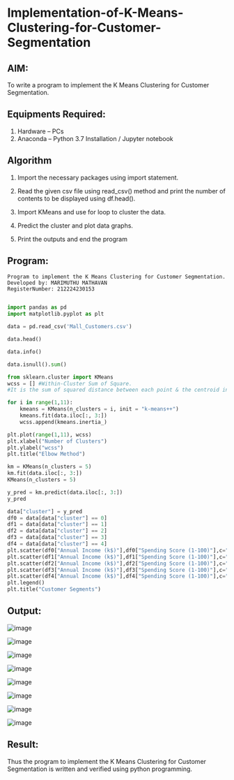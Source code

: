 # Implementation-of-K-Means-Clustering-for-Customer-Segmentation

## AIM:
To write a program to implement the K Means Clustering for Customer Segmentation.

## Equipments Required:
1. Hardware – PCs
2. Anaconda – Python 3.7 Installation / Jupyter notebook

## Algorithm
1. Import the necessary packages using import statement.

2. Read the given csv file using read_csv() method and print the number of contents to be displayed using df.head().

3. Import KMeans and use for loop to cluster the data.

4. Predict the cluster and plot data graphs.

5. Print the outputs and end the program

## Program:
```
Program to implement the K Means Clustering for Customer Segmentation.
Developed by: MARIMUTHU MATHAVAN
RegisterNumber: 212224230153
```
``` python

import pandas as pd
import matplotlib.pyplot as plt

data = pd.read_csv('Mall_Customers.csv')

data.head()

data.info()

data.isnull().sum()

from sklearn.cluster import KMeans
wcss = [] #Within-Cluster Sum of Square.
#It is the sum of squared distance between each point & the centroid in a cluster

for i in range(1,11):
    kmeans = KMeans(n_clusters = i, init = "k-means++")
    kmeans.fit(data.iloc[:, 3:])
    wcss.append(kmeans.inertia_)

plt.plot(range(1,11), wcss)
plt.xlabel("Number of Clusters")
plt.ylabel("wcss")
plt.title("Elbow Method")

km = KMeans(n_clusters = 5)
km.fit(data.iloc[:, 3:])
KMeans(n_clusters = 5)

y_pred = km.predict(data.iloc[:, 3:])
y_pred

data["cluster"] = y_pred
df0 = data[data["cluster"] == 0]
df1 = data[data["cluster"] == 1]
df2 = data[data["cluster"] == 2]
df3 = data[data["cluster"] == 3]
df4 = data[data["cluster"] == 4]
plt.scatter(df0["Annual Income (k$)"],df0["Spending Score (1-100)"],c="red",label="cluster0")
plt.scatter(df1["Annual Income (k$)"],df1["Spending Score (1-100)"],c="black",label="cluster1")
plt.scatter(df2["Annual Income (k$)"],df2["Spending Score (1-100)"],c="blue",label="cluster2")
plt.scatter(df3["Annual Income (k$)"],df3["Spending Score (1-100)"],c="green",label="cluster3")
plt.scatter(df4["Annual Income (k$)"],df4["Spending Score (1-100)"],c="magenta",label="cluster4")
plt.legend()
plt.title("Customer Segments")
```

## Output:
![image](https://github.com/user-attachments/assets/cf4e6c8b-7e32-417b-a447-12c402e18fb8)


![image](https://github.com/user-attachments/assets/473acbac-7652-42cf-b060-7aa05f4db8d4)


![image](https://github.com/user-attachments/assets/c2fe4840-e51b-4ede-8334-52ae2d8f3fb3)


![image](https://github.com/user-attachments/assets/9ec48e5c-5959-4585-9315-69a31dd0b2ce)


![image](https://github.com/user-attachments/assets/08543b09-8ffb-4dae-ba85-4d3a8e89d6f7)


![image](https://github.com/user-attachments/assets/ff0e5d2c-1444-4c1d-8df2-77bff73a4c57)

![image](https://github.com/user-attachments/assets/95260503-0abf-4b35-b58d-577b33eb11b0)

![image](https://github.com/user-attachments/assets/5a771fff-5948-4d14-9f7a-e25eba12bcce)


## Result:
Thus the program to implement the K Means Clustering for Customer Segmentation is written and verified using python programming.
